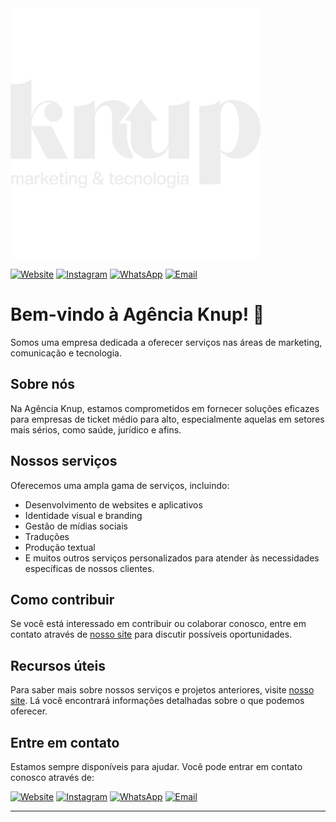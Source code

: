 <img src="Logotipo-(branco).png" alt="Agência Knup" width="400" height="400">

[![Website](https://img.shields.io/badge/Website-Agência%20Knup-blue)](https://www.agenciaknup.com.br/)
[![Instagram](https://img.shields.io/badge/Instagram-Agência%20Knup-orange)](https://www.instagram.com/agenciaknup/)
[![WhatsApp](https://img.shields.io/badge/WhatsApp-Agência%20Knup-brightgreen)](https://wa.me/+5543998551501)
[![Email](https://img.shields.io/badge/Email-Contato%20via%20Email-yellow)](mailto:contato@agenciaknup.com.br)

# Bem-vindo à Agência Knup! 👋

Somos uma empresa dedicada a oferecer serviços nas áreas de marketing, comunicação e tecnologia.

## Sobre nós

Na Agência Knup, estamos comprometidos em fornecer soluções eficazes para empresas de ticket médio para alto, especialmente aquelas em setores mais sérios, como saúde, jurídico e afins.

## Nossos serviços

Oferecemos uma ampla gama de serviços, incluindo:

- Desenvolvimento de websites e aplicativos
- Identidade visual e branding
- Gestão de mídias sociais
- Traduções
- Produção textual
- E muitos outros serviços personalizados para atender às necessidades específicas de nossos clientes.

## Como contribuir

Se você está interessado em contribuir ou colaborar conosco, entre em contato através de [nosso site](https://www.agenciaknup.com.br/) para discutir possíveis oportunidades.

## Recursos úteis

Para saber mais sobre nossos serviços e projetos anteriores, visite [nosso site](https://www.agenciaknup.com.br/). Lá você encontrará informações detalhadas sobre o que podemos oferecer.

## Entre em contato

Estamos sempre disponíveis para ajudar. Você pode entrar em contato conosco através de:

[![Website](https://img.shields.io/badge/Website-Agência%20Knup-blue)](https://www.agenciaknup.com.br/)
[![Instagram](https://img.shields.io/badge/Instagram-Agência%20Knup-orange)](https://www.instagram.com/agenciaknup/)
[![WhatsApp](https://img.shields.io/badge/WhatsApp-Agência%20Knup-brightgreen)](https://wa.me/seu_numerodetelefone_aqui)
[![Email](https://img.shields.io/badge/Email-Contato%20via%20Email-yellow)](mailto:seu_email@aqui.com)

---
